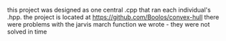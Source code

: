 this project was designed as one central .cpp that ran each individual's .hpp. the project is located at https://github.com/Boolos/convex-hull
there were problems with the jarvis march function we wrote - they were not solved in time
